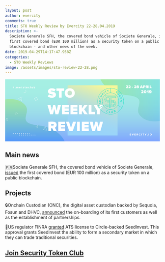 ```yaml
---
layout: post
author: evercity
comments: true
title: STO Weekly Review by Evercity 22-28.04.2019
description: >-
  Societe Generale SFH, the covered bond vehicle of Societe Generale, issued the
  first covered bond (EUR 100 million) as a security token on a public
  blockchain - and other news of the week.
date: 2019-04-29T14:17:47.958Z
categories:
  - STO Weekly Reviews
image: /assets/images/sto-review-22-28.png
---
```

![](/assets/images/sto-review-22-28.png)

## Main news

🇫🇷Societe Generale SFH, the covered bond vehicle of Societe Generale, [issued](https://www.societegenerale.com/en/newsroom/first-covered-bond-as-a-security-token-on-a-public-blockchain?sharing=true) the first covered bond (EUR 100 million) as a security token on a public blockchain. 



## **Projects**

🔒Onchain Custodian (ONC), the digital asset custodian backed by Sequoia, Fosun and DHVC, [announced](https://medium.com/@oncustodian/onchain-custodian-the-sequoia-backed-digital-asset-custodian-announces-its-first-customers-and-138e7d306059) the on-boarding of its first customers as well as the establishment of partnerships.



🌱US regulator FINRA [granted](https://www.securities.io/finra-grants-ats-licensure-to-seedinvest/) ATS license to Circle-backed SeedInvest. This approval grants SeedInvest the ability to form a secondary market in which they can trade traditional securities.



## [Join Security Token Club](https://tglink.ru/stoaccelerator)
